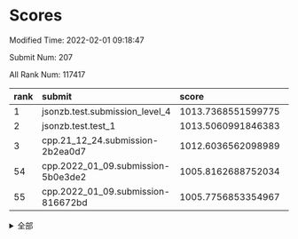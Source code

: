 # Scores

Modified Time: 2022-02-01 09:18:47

Submit Num: 207

All Rank Num: 117417

| rank |               submit               |       score        |       sigma        | pk_num |
| :--- | :--------------------------------- | :----------------- | :----------------- | :----- |
| 1    | jsonzb.test.submission_level_4     | 1013.7368551599775 | 0.8299540313569082 | 2266   |
| 2    | jsonzb.test.test_1                 | 1013.5060991846383 | 0.8213940493046741 | 2266   |
| 3    | cpp.21_12_24.submission-2b2ea0d7   | 1012.6036562098989 | 0.8031438099116465 | 2270   |
| 54   | cpp.2022_01_09.submission-5b0e3de2 | 1005.8162688752034 | 0.7182723038557566 | 2268   |
| 55   | cpp.2022_01_09.submission-816672bd | 1005.7756853354967 | 0.7237655329808627 | 2270   |


<details>
<summary>全部</summary>

| rank |                 submit                 |       score        |       sigma        | pk_num |
| :--- | :------------------------------------- | :----------------- | :----------------- | :----- |
| 1    | jsonzb.test.submission_level_4         | 1013.7368551599775 | 0.8299540313569082 | 2266   |
| 2    | jsonzb.test.test_1                     | 1013.5060991846383 | 0.8213940493046741 | 2266   |
| 3    | cpp.21_12_24.submission-2b2ea0d7       | 1012.6036562098989 | 0.8031438099116465 | 2270   |
| 4    | gobigger.level_3.submission_level_3_25 | 1012.171927072649  | 0.7944984634323429 | 2270   |
| 5    | gobigger.level_3.submission_level_3_35 | 1011.776705049661  | 0.786873807744125  | 2273   |
| 6    | gobigger.level_3.submission_level_3_14 | 1011.4151969682242 | 0.7754277877479666 | 2269   |
| 7    | gobigger.level_3.submission_level_3_6  | 1011.11524354054   | 0.7429875403271438 | 2272   |
| 8    | gobigger.level_3.submission_level_3_9  | 1011.0511137958551 | 0.7642612075640548 | 2271   |
| 9    | gobigger.level_3.submission_level_3_2  | 1011.0096753627143 | 0.7872163168964963 | 2269   |
| 10   | gobigger.level_3.submission_level_3_0  | 1010.8643398971731 | 0.7919454054329557 | 2267   |
| 11   | gobigger.level_3.submission_level_3_36 | 1010.8370069224752 | 0.7663600598160715 | 2265   |
| 12   | gobigger.level_3.submission_level_3_39 | 1010.7759834899163 | 0.7607425624130078 | 2272   |
| 13   | gobigger.level_3.submission_level_3_31 | 1010.6231860558252 | 0.7859576584799671 | 2272   |
| 14   | gobigger.level_3.submission_level_3_30 | 1010.5618214119291 | 0.757937163920767  | 2275   |
| 15   | gobigger.level_3.submission_level_3_23 | 1010.5613139352698 | 0.7788744056007942 | 2275   |
| 16   | gobigger.level_3.submission_level_3_49 | 1010.4241492551632 | 0.7948667399317227 | 2267   |
| 17   | gobigger.level_3.submission_level_3_18 | 1010.3971088380283 | 0.7491949293295419 | 2267   |
| 18   | gobigger.level_3.submission_level_3_40 | 1010.3672118683143 | 0.7575753175396224 | 2269   |
| 19   | gobigger.level_3.submission_level_3_5  | 1010.23965505975   | 0.7579917060734933 | 2267   |
| 20   | gobigger.level_3.submission_level_3_42 | 1010.2335998236545 | 0.7629428988453104 | 2264   |
| 21   | gobigger.level_3.submission_level_3_33 | 1010.2104542757738 | 0.7532426636475554 | 2274   |
| 22   | gobigger.level_3.submission_level_3_48 | 1010.1473738679016 | 0.7570349086966794 | 2272   |
| 23   | gobigger.level_3.submission_level_3_43 | 1010.1326031438313 | 0.7641250569356067 | 2269   |
| 24   | gobigger.level_3.submission_level_3_13 | 1010.1296918537231 | 0.7819416983529268 | 2268   |
| 25   | gobigger.level_3.submission_level_3_1  | 1010.0637704033927 | 0.75361989537369   | 2269   |
| 26   | gobigger.level_3.submission_level_3_34 | 1010.058382293171  | 0.7591269239836113 | 2262   |
| 27   | gobigger.level_3.submission_level_3_15 | 1010.0217931161766 | 0.7358080817019522 | 2270   |
| 28   | gobigger.level_3.submission_level_3_38 | 1010.0018435598228 | 0.7603926415260724 | 2271   |
| 29   | gobigger.level_3.submission_level_3_16 | 1009.971244427313  | 0.7505490931137263 | 2270   |
| 30   | gobigger.level_3.submission_level_3_45 | 1009.8411124165092 | 0.7514092310943381 | 2274   |
| 31   | gobigger.level_3.submission_level_3_26 | 1009.7714383303428 | 0.7726073852158707 | 2265   |
| 32   | gobigger.level_3.submission_level_3_4  | 1009.7612731325945 | 0.7422058637523237 | 2272   |
| 33   | gobigger.level_3.submission_level_3_11 | 1009.7168337410809 | 0.7793621904222434 | 2274   |
| 34   | gobigger.level_3.submission_level_3_47 | 1009.6504610115581 | 0.7209072044914749 | 2273   |
| 35   | gobigger.level_3.submission_level_3_41 | 1009.548646077979  | 0.7485152160568128 | 2271   |
| 36   | gobigger.level_3.submission_level_3_8  | 1009.4464497004789 | 0.761390557966366  | 2268   |
| 37   | gobigger.level_3.submission_level_3_27 | 1009.4077288006338 | 0.7450960456394249 | 2270   |
| 38   | gobigger.level_3.submission_level_3_12 | 1009.4044283899365 | 0.735555057976039  | 2275   |
| 39   | gobigger.level_3.submission_level_3_10 | 1009.3281403688079 | 0.7569399898072858 | 2273   |
| 40   | gobigger.level_3.submission_level_3_32 | 1009.2866177382289 | 0.7443905351701293 | 2269   |
| 41   | gobigger.level_3.submission_level_3_29 | 1009.2862760649756 | 0.7524873735695093 | 2267   |
| 42   | gobigger.level_3.submission_level_3_19 | 1009.2317145250848 | 0.7494965722356752 | 2267   |
| 43   | gobigger.level_3.submission_level_3_37 | 1009.1642496382048 | 0.7643475478528239 | 2270   |
| 44   | gobigger.level_3.submission_level_3_46 | 1009.160567692577  | 0.7342777837145847 | 2269   |
| 45   | gobigger.level_3.submission_level_3_20 | 1009.1598657909368 | 0.7414638021116556 | 2271   |
| 46   | gobigger.level_3.submission_level_3_44 | 1009.1192734182014 | 0.7461157914511255 | 2268   |
| 47   | gobigger.level_3.submission_level_3_28 | 1009.0744290240937 | 0.7204826646561372 | 2270   |
| 48   | gobigger.level_3.submission_level_3_24 | 1008.9593337148523 | 0.7448687751267553 | 2264   |
| 49   | gobigger.level_3.submission_level_3_21 | 1008.9021830003863 | 0.7475349826406696 | 2267   |
| 50   | gobigger.level_3.submission_level_3_3  | 1008.6880535353145 | 0.7420155967133485 | 2269   |
| 51   | gobigger.level_3.submission_level_3_7  | 1008.6280039976094 | 0.7582009560917295 | 2275   |
| 52   | gobigger.level_3.submission_level_3_22 | 1008.458816216824  | 0.750773550363451  | 2272   |
| 53   | gobigger.level_3.submission_level_3_17 | 1008.2729917589131 | 0.7464316981321915 | 2265   |
| 54   | cpp.2022_01_09.submission-5b0e3de2     | 1005.8162688752034 | 0.7182723038557566 | 2268   |
| 55   | cpp.2022_01_09.submission-816672bd     | 1005.7756853354967 | 0.7237655329808627 | 2270   |
| 56   | gobigger.level_1.submission_level_1_47 | 1005.1501761119428 | 0.7272870690588699 | 2270   |
| 57   | gobigger.level_1.submission_level_1_21 | 1004.6002451155581 | 0.7357295908738676 | 2270   |
| 58   | gobigger.level_1.submission_level_1_17 | 1004.4714687739638 | 0.7081650949967359 | 2267   |
| 59   | gobigger.level_1.submission_level_1_41 | 1004.2843710141374 | 0.7230459536169284 | 2270   |
| 60   | gobigger.level_1.submission_level_1_1  | 1004.2429989931957 | 0.7171062395616408 | 2267   |
| 61   | gobigger.level_1.submission_level_1_29 | 1004.2121627508358 | 0.7235821467060962 | 2270   |
| 62   | gobigger.level_1.submission_level_1_2  | 1004.042317019675  | 0.7103541901736738 | 2267   |
| 63   | gobigger.level_1.submission_level_1_15 | 1004.0132424567552 | 0.7153414981736795 | 2271   |
| 64   | gobigger.level_1.submission_level_1_22 | 1003.9887398390089 | 0.716094226149971  | 2267   |
| 65   | gobigger.level_1.submission_level_1_48 | 1003.9871995048243 | 0.7228749746340073 | 2265   |
| 66   | gobigger.level_1.submission_level_1_19 | 1003.8895899319122 | 0.7122866001310256 | 2269   |
| 67   | gobigger.level_1.submission_level_1_6  | 1003.7948588460423 | 0.7173441535954446 | 2272   |
| 68   | gobigger.level_1.submission_level_1_46 | 1003.7356790519082 | 0.7205255536032543 | 2270   |
| 69   | gobigger.level_1.submission_level_1_33 | 1003.7131858652543 | 0.7198761553177381 | 2270   |
| 70   | gobigger.level_1.submission_level_1_44 | 1003.6520968993545 | 0.7190845113493701 | 2266   |
| 71   | gobigger.level_1.submission_level_1_45 | 1003.6353059250832 | 0.7051700782988827 | 2270   |
| 72   | gobigger.level_1.submission_level_1_30 | 1003.4922141220557 | 0.7237963564114179 | 2266   |
| 73   | gobigger.level_1.submission_level_1_42 | 1003.3657796825701 | 0.7186163236191471 | 2267   |
| 74   | gobigger.level_1.submission_level_1_31 | 1003.3483631657575 | 0.7084396763039211 | 2269   |
| 75   | gobigger.level_1.submission_level_1_10 | 1003.3227472833278 | 0.7286367134284166 | 2268   |
| 76   | gobigger.level_1.submission_level_1_3  | 1003.3006297471935 | 0.7238531142865258 | 2272   |
| 77   | gobigger.level_1.submission_level_1_5  | 1003.2881375765378 | 0.7127906725962729 | 2271   |
| 78   | gobigger.level_1.submission_level_1_20 | 1003.1677432214237 | 0.7144072047010921 | 2266   |
| 79   | gobigger.level_1.submission_level_1_37 | 1003.1620648137009 | 0.7145803879624946 | 2269   |
| 80   | gobigger.level_1.submission_level_1_12 | 1003.1554262807784 | 0.717916196072825  | 2271   |
| 81   | gobigger.level_1.submission_level_1_39 | 1003.102445118732  | 0.7398113561648676 | 2269   |
| 82   | gobigger.level_1.submission_level_1_32 | 1003.0861750603457 | 0.7183076426664221 | 2269   |
| 83   | gobigger.level_1.submission_level_1_40 | 1003.0695192900014 | 0.7287936061530297 | 2269   |
| 84   | gobigger.level_1.submission_level_1_7  | 1003.0353639173711 | 0.7255357312513202 | 2272   |
| 85   | gobigger.level_1.submission_level_1_9  | 1003.0079414614107 | 0.7269742818902416 | 2269   |
| 86   | gobigger.level_1.submission_level_1_4  | 1003.0016525027471 | 0.7312891438722857 | 2267   |
| 87   | gobigger.level_1.submission_level_1_34 | 1002.9934719698764 | 0.723922987074275  | 2270   |
| 88   | gobigger.level_1.submission_level_1_13 | 1002.911569395343  | 0.7150323644749053 | 2279   |
| 89   | gobigger.level_1.submission_level_1_43 | 1002.9086443328786 | 0.7114859337046157 | 2271   |
| 90   | gobigger.level_1.submission_level_1_8  | 1002.8929722555506 | 0.7216706046043194 | 2267   |
| 91   | gobigger.level_1.submission_level_1_0  | 1002.803693001498  | 0.714886175818498  | 2267   |
| 92   | gobigger.level_1.submission_level_1_24 | 1002.7800030962827 | 0.714390155852841  | 2274   |
| 93   | gobigger.level_1.submission_level_1_18 | 1002.7778140293528 | 0.7182169178675133 | 2270   |
| 94   | gobigger.level_1.submission_level_1_27 | 1002.6667051511812 | 0.7148586565564107 | 2268   |
| 95   | gobigger.level_1.submission_level_1_23 | 1002.6207660504205 | 0.7136024218053887 | 2269   |
| 96   | gobigger.level_1.submission_level_1_36 | 1002.3934852576216 | 0.7080245327027914 | 2262   |
| 97   | gobigger.level_1.submission_level_1_35 | 1002.3235009436253 | 0.7135533445882682 | 2263   |
| 98   | gobigger.level_1.submission_level_1_11 | 1002.2728299954402 | 0.7208976069451333 | 2269   |
| 99   | gobigger.level_1.submission_level_1_14 | 1002.0945553999613 | 0.7210707315522819 | 2266   |
| 100  | gobigger.level_1.submission_level_1_28 | 1002.0037453858511 | 0.7144760707318313 | 2270   |
| 101  | gobigger.level_1.submission_level_1_49 | 1001.9277015730031 | 0.7084529777352977 | 2269   |
| 102  | gobigger.level_1.submission_level_1_38 | 1001.8686173373629 | 0.7108769010887224 | 2273   |
| 103  | gobigger.level_1.submission_level_1_25 | 1001.7141210984963 | 0.7187268814716717 | 2270   |
| 104  | gobigger.level_1.submission_level_1_16 | 1001.6818495686055 | 0.7254871353429857 | 2270   |
| 105  | gobigger.level_1.submission_level_1_26 | 1001.5817262006384 | 0.7031614960503536 | 2270   |
| 106  | gobigger.random.submission_random_46   | 997.5354101243835  | 0.7013338780432292 | 2266   |
| 107  | gobigger.random.submission_random_3    | 997.3596728833032  | 0.7062879849713767 | 2269   |
| 108  | gobigger.random.submission_random_37   | 997.1393504295378  | 0.7135763401575177 | 2273   |
| 109  | gobigger.random.submission_random_43   | 997.0933792956347  | 0.7109047663113315 | 2271   |
| 110  | gobigger.random.submission_random_16   | 996.9923361151251  | 0.6996529971002087 | 2267   |
| 111  | gobigger.random.submission_random_48   | 996.8632718776074  | 0.6977161644489709 | 2269   |
| 112  | gobigger.random.submission_random_36   | 996.8416646474257  | 0.7124589499778661 | 2272   |
| 113  | gobigger.random.submission_random_24   | 996.7739681659197  | 0.7138165666920837 | 2271   |
| 114  | gobigger.random.submission_random_45   | 996.764235087197   | 0.7105662649934669 | 2267   |
| 115  | gobigger.random.submission_random_32   | 996.5884248379964  | 0.7045238998199884 | 2266   |
| 116  | gobigger.random.submission_random_8    | 996.4480049314136  | 0.7058148183044598 | 2269   |
| 117  | gobigger.random.submission_random_23   | 996.3405031755931  | 0.7193118107205894 | 2271   |
| 118  | gobigger.random.submission_random_21   | 996.3256619935978  | 0.7141448514931962 | 2266   |
| 119  | gobigger.random.submission_random_40   | 996.3102848826471  | 0.7088223173027421 | 2270   |
| 120  | gobigger.random.submission_random_47   | 996.3038330348076  | 0.7157755684467866 | 2263   |
| 121  | gobigger.random.submission_random_14   | 996.1385219192954  | 0.7061729379383587 | 2273   |
| 122  | gobigger.random.submission_random_17   | 996.0015941793935  | 0.7114339978604739 | 2273   |
| 123  | gobigger.random.submission_random_5    | 995.9738572480115  | 0.7136044801888182 | 2266   |
| 124  | gobigger.random.submission_random_6    | 995.9462158313977  | 0.7195591146786641 | 2271   |
| 125  | gobigger.random.submission_random_49   | 995.9106367577025  | 0.7184548131365802 | 2267   |
| 126  | gobigger.random.submission_random_33   | 995.8233005069952  | 0.7191126266935499 | 2268   |
| 127  | gobigger.random.submission_random_35   | 995.781603670994   | 0.7122632055399424 | 2270   |
| 128  | gobigger.random.submission_random_41   | 995.7621199271215  | 0.7093676624497656 | 2275   |
| 129  | gobigger.random.submission_random_27   | 995.7263799019803  | 0.7186258863550391 | 2272   |
| 130  | gobigger.random.submission_random_42   | 995.7193083311408  | 0.7216227948092101 | 2265   |
| 131  | gobigger.random.submission_random_11   | 995.6621135308567  | 0.7166957724561999 | 2266   |
| 132  | gobigger.random.submission_random_20   | 995.6477477940128  | 0.7225481163293133 | 2271   |
| 133  | gobigger.random.submission_random_2    | 995.6228811422798  | 0.7050971603912068 | 2266   |
| 134  | gobigger.random.submission_random_38   | 995.6133627727909  | 0.7084659968912037 | 2268   |
| 135  | gobigger.random.submission_random_10   | 995.5880175645658  | 0.7126369125143465 | 2266   |
| 136  | gobigger.random.submission_random_28   | 995.5620996031251  | 0.7124595529152878 | 2276   |
| 137  | gobigger.random.submission_random_22   | 995.471728251761   | 0.7153987659631604 | 2265   |
| 138  | gobigger.random.submission_random_18   | 995.362809000517   | 0.7061043632670775 | 2272   |
| 139  | gobigger.random.submission_random_15   | 995.2856649763552  | 0.7201422379729381 | 2267   |
| 140  | gobigger.random.submission_random_19   | 995.2646970997278  | 0.7044459255751663 | 2273   |
| 141  | gobigger.random.submission_random_9    | 995.2217685056709  | 0.715580372964372  | 2272   |
| 142  | gobigger.random.submission_random_1    | 995.2093306236733  | 0.7106577436856224 | 2264   |
| 143  | gobigger.random.submission_random_7    | 995.2053911938057  | 0.7208486583551871 | 2263   |
| 144  | gobigger.random.submission_random_4    | 995.1120953016998  | 0.7096883096837149 | 2267   |
| 145  | gobigger.random.submission_random_26   | 995.0009539193029  | 0.7178047014142003 | 2271   |
| 146  | gobigger.random.submission_random_44   | 994.993241856188   | 0.7198199250975778 | 2267   |
| 147  | gobigger.random.submission_random_31   | 994.9760171243362  | 0.7173778248858652 | 2265   |
| 148  | gobigger.random.submission_random_13   | 994.9565247379915  | 0.7092146078326855 | 2268   |
| 149  | gobigger.random.submission_random_30   | 994.938463714978   | 0.7164538133846083 | 2264   |
| 150  | gobigger.random.submission_random_29   | 994.8287255307924  | 0.7112113357366442 | 2269   |
| 151  | gobigger.random.submission_random_12   | 994.7739881485537  | 0.7163415937651347 | 2270   |
| 152  | gobigger.random.submission_random_25   | 994.6980839147084  | 0.6989031381530347 | 2265   |
| 153  | gobigger.random.submission_random_0    | 994.6697765092991  | 0.7124478360266738 | 2266   |
| 154  | gobigger.random.submission_random_34   | 994.5461424226366  | 0.7202520431726689 | 2270   |
| 155  | gobigger.random.submission_random_39   | 994.2980845454567  | 0.7080822355597964 | 2264   |
| 156  | gobigger.level_2.submission_level_2_6  | 994.1989409663139  | 0.7380533948345749 | 2272   |
| 157  | gobigger.level_2.submission_level_2_27 | 993.9611844251857  | 0.7244816698243309 | 2267   |
| 158  | gobigger.level_2.submission_level_2_19 | 993.4498872357913  | 0.745552643242477  | 2265   |
| 159  | gobigger.level_2.submission_level_2_43 | 993.3443618073045  | 0.7362437182369647 | 2272   |
| 160  | gobigger.level_2.submission_level_2_36 | 993.3075435800397  | 0.7307365181902072 | 2268   |
| 161  | gobigger.level_2.submission_level_2_38 | 993.2382526448459  | 0.7317820689168826 | 2267   |
| 162  | gobigger.level_2.submission_level_2_25 | 993.2368458059897  | 0.721099298371818  | 2270   |
| 163  | gobigger.level_2.submission_level_2_47 | 993.1126636234984  | 0.7383396308114831 | 2267   |
| 164  | gobigger.level_2.submission_level_2_45 | 993.0830732413654  | 0.7513146095228528 | 2270   |
| 165  | gobigger.level_2.submission_level_2_1  | 993.0355771805864  | 0.7347652069123223 | 2270   |
| 166  | gobigger.level_2.submission_level_2_18 | 992.9894704962205  | 0.7458605518128388 | 2270   |
| 167  | gobigger.level_2.submission_level_2_9  | 992.8980614778637  | 0.7348552734687089 | 2264   |
| 168  | gobigger.level_2.submission_level_2_48 | 992.7737995497349  | 0.7286496775651093 | 2269   |
| 169  | gobigger.level_2.submission_level_2_23 | 992.6846511623243  | 0.7383899783973699 | 2269   |
| 170  | gobigger.level_2.submission_level_2_2  | 992.6395996188656  | 0.7443938702926413 | 2270   |
| 171  | gobigger.level_2.submission_level_2_11 | 992.6151832129974  | 0.7467979536172329 | 2271   |
| 172  | gobigger.level_2.submission_level_2_46 | 992.5636265172886  | 0.7332485403213551 | 2265   |
| 173  | gobigger.level_2.submission_level_2_31 | 992.5422278687593  | 0.7340704039285059 | 2270   |
| 174  | gobigger.level_2.submission_level_2_17 | 992.5114864956957  | 0.7307425647059609 | 2262   |
| 175  | gobigger.level_2.submission_level_2_41 | 992.5043677795065  | 0.7518063060112691 | 2273   |
| 176  | gobigger.level_2.submission_level_2_4  | 992.4539398698815  | 0.7416082529795465 | 2270   |
| 177  | gobigger.level_2.submission_level_2_15 | 992.4528793375911  | 0.7266029395550172 | 2271   |
| 178  | gobigger.level_2.submission_level_2_5  | 992.3548974715336  | 0.7426833651208855 | 2265   |
| 179  | gobigger.level_2.submission_level_2_33 | 992.3450477055718  | 0.7448302796875752 | 2262   |
| 180  | gobigger.level_2.submission_level_2_12 | 992.2809011279752  | 0.7449864205729574 | 2273   |
| 181  | gobigger.level_2.submission_level_2_26 | 992.2706636172503  | 0.743890889666111  | 2269   |
| 182  | gobigger.level_2.submission_level_2_44 | 992.082966532465   | 0.7304454709339828 | 2266   |
| 183  | gobigger.level_2.submission_level_2_49 | 992.0017766991149  | 0.7321331722139697 | 2268   |
| 184  | gobigger.level_2.submission_level_2_37 | 991.990928659548   | 0.7375478963215301 | 2270   |
| 185  | gobigger.level_2.submission_level_2_40 | 991.8778071517463  | 0.7532610553206393 | 2266   |
| 186  | gobigger.level_2.submission_level_2_28 | 991.80240272994    | 0.7595132110156624 | 2267   |
| 187  | gobigger.level_2.submission_level_2_10 | 991.7846220263576  | 0.7487544941717588 | 2273   |
| 188  | gobigger.level_2.submission_level_2_32 | 991.7624095310936  | 0.7391491131745256 | 2267   |
| 189  | gobigger.level_2.submission_level_2_39 | 991.7577295853667  | 0.7584387190685502 | 2275   |
| 190  | gobigger.level_2.submission_level_2_8  | 991.6915639361619  | 0.7594764084967348 | 2272   |
| 191  | gobigger.level_2.submission_level_2_21 | 991.6575243599887  | 0.7521109844077237 | 2268   |
| 192  | gobigger.level_2.submission_level_2_34 | 991.5572516633674  | 0.766245473691252  | 2267   |
| 193  | gobigger.level_2.submission_level_2_16 | 991.5315411709432  | 0.7385841902860031 | 2267   |
| 194  | gobigger.level_2.submission_level_2_14 | 991.508607975372   | 0.7428846269652419 | 2263   |
| 195  | gobigger.level_2.submission_level_2_30 | 991.4747074151418  | 0.7586105449126238 | 2269   |
| 196  | gobigger.level_2.submission_level_2_22 | 991.3974919122795  | 0.7354342739687932 | 2270   |
| 197  | gobigger.level_2.submission_level_2_29 | 991.329748113323   | 0.7801112333838656 | 2270   |
| 198  | gobigger.level_2.submission_level_2_35 | 991.2357993812066  | 0.7403301103272018 | 2268   |
| 199  | gobigger.level_2.submission_level_2_0  | 991.1944232603805  | 0.760156721405625  | 2270   |
| 200  | gobigger.level_2.submission_level_2_24 | 991.1288077365542  | 0.7476714943301318 | 2267   |
| 201  | gobigger.level_2.submission_level_2_7  | 991.0113287985004  | 0.7481514309594403 | 2274   |
| 202  | gobigger.level_2.submission_level_2_13 | 990.9034295567668  | 0.7717291622852628 | 2268   |
| 203  | gobigger.level_2.submission_level_2_42 | 990.6305074951022  | 0.7495006715979226 | 2270   |
| 204  | gobigger.level_2.submission_level_2_3  | 990.3805372074959  | 0.7533328458848858 | 2272   |
| 205  | gobigger.level_2.submission_level_2_20 | 988.8688245830567  | 0.8105821924124439 | 2264   |
| 206  | gobigger.none.submission_none_1        | 977.9706119099244  | 1.228913138274005  | 2263   |
| 207  | gobigger.none.submission_none_0        | 976.0988064375596  | 1.3676546637627642 | 2272   |

</details>